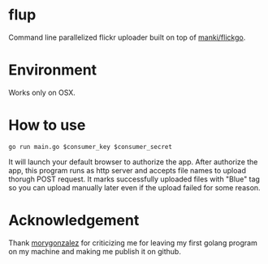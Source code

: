 # flup

Command line parallelized flickr uploader built on top of [manki/flickgo](https://github.com/manki/flickgo).

# Environment

Works only on OSX.

# How to use

```
go run main.go $consumer_key $consumer_secret
```

It will launch your default browser to authorize the app.
After authorize the app, this program runs as http server and accepts file names to upload thorugh POST request.
It marks successfully uploaded files with "Blue" tag so you can upload manually later even if the upload failed for some reason.

# Acknowledgement

Thank [morygonzalez](https://github.com/morygonzalez) for criticizing me for leaving my first golang program on my machine and making me publish it on github.

